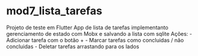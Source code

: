 # mod7_lista_tarefas

Projeto de teste em Flutter
App de lista de tarefas implementanto gerenciamento de estado com Mobx e salvando a lista com sqlite
Ações:
    - Adicionar tarefa com o botão +
    - Marcar tarefas como concluidas / não concluidas
    - Deletar tarefas arrastando para os lados